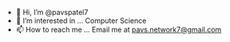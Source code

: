 - 👋 Hi, I’m @pavspatel7
- 👀 I’m interested in ... Computer Science
- 📫 How to reach me ... Email me at pavs.network7@gmail.com
